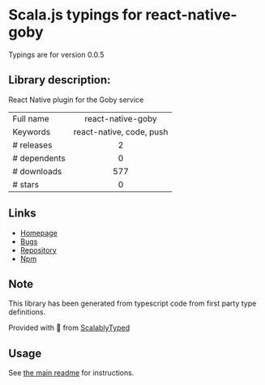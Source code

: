 
# Scala.js typings for react-native-goby

Typings are for version 0.0.5

## Library description:
React Native plugin for the Goby service

|                    |                 |
| ------------------ | :-------------: |
| Full name          | react-native-goby |
| Keywords           | react-native, code, push |
| # releases         | 2 |
| # dependents       | 0 |
| # downloads        | 577 |
| # stars            | 0 |

## Links
- [Homepage](https://github.com/MessageDream/react-native-goby)
- [Bugs](https://github.com/MessageDream/react-native-goby/issues)
- [Repository](https://github.com/MessageDream/react-native-goby)
- [Npm](https://www.npmjs.com/package/react-native-goby)
    


## Note
This library has been generated from typescript code from first party type definitions.

Provided with :purple_heart: from [ScalablyTyped](https://github.com/oyvindberg/ScalablyTyped)

## Usage
See [the main readme](../../readme.md) for instructions.



